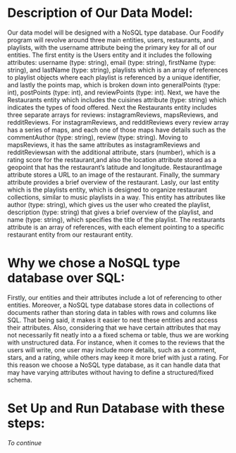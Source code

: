 # Description of Our Data Model:
Our data model will be designed with a NoSQL type database. Our Foodify program will revolve around three main entities, users, restaurants, and playlists, with the username attribute being the primary key for all of our entities. The first entity is the Users entity and it includes the following attributes: username (type: string), email (type: string), firstName (type: string), and lastName (type: string), playlists which is an array of references to playlist objects where each playlist is referenced by a unique identifier, and lastly the points map, which is broken down into generalPoints (type: int), postPoints (type: int), and reviewPoints (type: int).
Next, we have the Restaurants entity which includes the cuisines attribute (type: string) which indicates the types of food offered. Next the Restaurants entity includes three separate arrays for reviews: instagramReviews, mapsReviews, and redditReviews. For instagramReviews, and redditReviews every review array has a series of maps, and each one of those maps have details such as the commentAuthor (type: string), review (type: string). Moving to mapsReviews, it has the same attributes as instagramReviews and redditReviewsan with the additional attribute, stars (number), which is a rating score for the restaurant,and also the location attribute stored as a geopoint that has the restaurant’s latitude and longitude. RestaurantImage attribute stores a URL to an image of the restaurant. Finally, the summary attribute provides a brief overview of the restaurant. 
Lasly, our last entity which is the playlists entity, which is designed to organize restaurant collections, similar to music playlists in a way. This entity has attributes like author  (type: string), which gives us the user who created the playlist, description  (type: string) that gives a brief overview of the playlist, and name  (type: string), which specifies the title of the playlist. The restaurants attribute is an array of references, with each element pointing to a specific restaurant entity from our restaurant entity. 

# Why we chose a NoSQL type database over SQL:
Firstly, our entities and their attributes include a lot of referencing to other entities. Moreover, a NoSQL type database stores data in collections of documents rather than storing data in tables with rows and columns like SQL. That being said, it makes it easier to nest these entities and access their attributes. 
Also, considering that we have certain attributes that may not necessarily fit neatly into a a fixed schema or table, thus we are working with unstructured data. For instance, when it comes to the reviews that the users will write, one user may include more details, such as a comment, stars, and a rating, while others may keep it more brief with just a rating. For this reason we choose a NoSQL type database, as it can handle data that may have varying attributes without having to define a structured/fixed schema.

# Set Up and Run Database with these steps:
*To continue*

